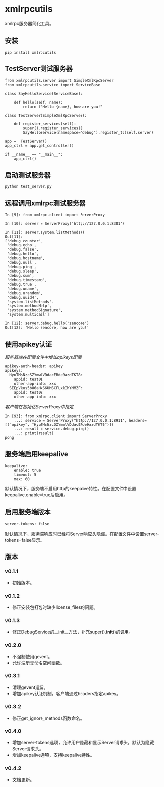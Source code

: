 # xmlrpcutils

xmlrpc服务器简化工具。

## 安装

```
pip install xmlrpcutils
```

## TestServer测试服务器

```
from xmlrpcutils.server import SimpleXmlRpcServer
from xmlrpcutils.service import ServiceBase

class SayHelloService(ServiceBase):

    def hello(self, name):
        return f"Hello {name}, how are you!"

class TestServer(SimpleXmlRpcServer):
    
    def register_services(self):
        super().register_services()
        SayHelloService(namespace="debug").register_to(self.server)

app =  TestServer()
app_ctrl = app.get_controller()

if __name__ == "__main__":
    app_ctrl()

```

## 启动测试服务器

```
python test_server.py
```

## 远程调用xmlrpc测试服务器

```
In [9]: from xmlrpc.client import ServerProxy

In [10]: server = ServerProxy('http://127.0.0.1:8381')

In [11]: server.system.listMethods()
Out[11]:
['debug.counter',
 'debug.echo',
 'debug.false',
 'debug.hello',
 'debug.hostname',
 'debug.null',
 'debug.ping',
 'debug.sleep',
 'debug.sum',
 'debug.timestamp',
 'debug.true',
 'debug.uname',
 'debug.urandom',
 'debug.uuid4',
 'system.listMethods',
 'system.methodHelp',
 'system.methodSignature',
 'system.multicall']

In [12]: server.debug.hello('zencore')
Out[12]: 'Hello zencore, how are you!'
```

## 使用apikey认证

*服务器端在配置文件中增加apikeys配置*

```
apikey-auth-header: apikey
apikeys:
  HyuTMsNzcSZYmwlVDdacERde9azdTKT8:
    appid: test01
    other-app-info: xxx
  SEEpVkus5b86aHxS6UMSCFLxkIhYMMZF:
    appid: test02
    other-app-info: xxx
```

*客户端在初始化ServerProxy中指定*

```
In [93]: from xmlrpc.client import ServerProxy
    ...: service = ServerProxy("http://127.0.0.1:8911", headers=[("apikey", "HyuTMsNzcSZYmwlVDdacERde9azdTKT8")])
    ...: result = service.debug.ping()
    ...: print(result)
pong
```

## 服务端启用keepalive

```
keepalive:
    enable: true
    timeout: 5
    max: 60
```

默认情况下，服务端不启用http的keepalive特性。在配置文件中设置keepalive.enable=true后启用。

## 启用服务端版本

```
server-tokens: false
```

默认情况下，服务端响应时已经将Server响应头隐藏。在配置文件中设置server-tokens=false显示。

## 版本

### v0.1.1

- 初始版本。

### v0.1.2

- 修正安装包打包时缺少license_files的问题。

### v0.1.3

- 修正DebugService的__init__方法，补充super().__init__()的调用。

### v0.2.0

- 不强制使用gevent。
- 允许注册无命名空间函数。

### v0.3.1

- 清理gevent遗留。
- 增加apikey认证机制。客户端通过headers指定apikey。

### v0.3.2

- 修正get_ignore_methods函数命名。

### v0.4.0

- 增加server-tokens选项，允许用户隐藏和显示Server请求头。默认为隐藏Server请求头。
- 增加keepalive选项，支持keepalive特性。

### v0.4.2

- 文档更新。

